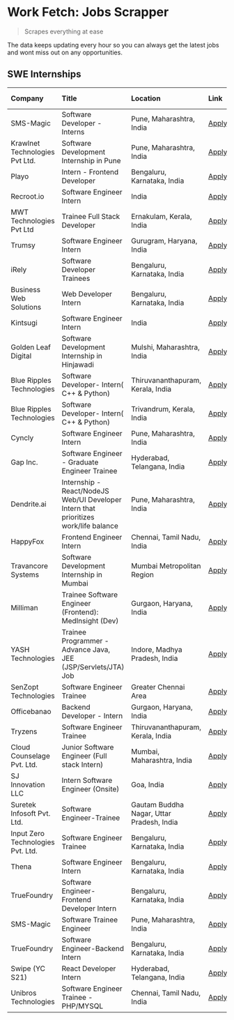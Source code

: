 # Work Fetch: Jobs Scrapper
> Scrapes everything at ease

The data keeps updating every hour so you can always get the latest jobs and wont miss out on any opportunities.

## SWE Internships
<!--START_SECTION:workfetch-->
| Company                           | Title                                                                                | Location                                  | Link                                                                                                                                                                                                                                                                                                | Date Posted   |
|:----------------------------------|:-------------------------------------------------------------------------------------|:------------------------------------------|:----------------------------------------------------------------------------------------------------------------------------------------------------------------------------------------------------------------------------------------------------------------------------------------------------|:--------------|
| SMS-Magic                         | Software Developer -Interns                                                          | Pune, Maharashtra, India                  | [Apply](https://in.linkedin.com/jobs/view/software-developer-interns-at-sms-magic-3868627682?refId=qyxtSu2dtM%2BtI3hN2kbGIw%3D%3D&trackingId=7iulBjv8TNMcpHEqdQMCIw%3D%3D&position=12&pageNum=1&trk=public_jobs_jserp-result_search-card)                                                           | 2024-03-24    |
| Krawlnet Technologies Pvt Ltd.    | Software Development Internship in Pune                                              | Pune, Maharashtra, India                  | [Apply](https://in.linkedin.com/jobs/view/software-development-internship-in-pune-at-krawlnet-technologies-pvt-ltd-3868318801?refId=Sku5P5CHdJkFqpfu0YmbKw%3D%3D&trackingId=NaM62Hs5uSTZJ20aqMkVrg%3D%3D&position=5&pageNum=0&trk=public_jobs_jserp-result_search-card)                             | 2024-03-22    |
| Playo                             | Intern - Frontend Developer                                                          | Bengaluru, Karnataka, India               | [Apply](https://in.linkedin.com/jobs/view/intern-frontend-developer-at-playo-3864131172?refId=Sku5P5CHdJkFqpfu0YmbKw%3D%3D&trackingId=gzoZ4zT6mgW685VXnjBY%2BA%3D%3D&position=11&pageNum=0&trk=public_jobs_jserp-result_search-card)                                                                | 2024-03-22    |
| Recroot.io                        | Software Engineer Intern                                                             | India                                     | [Apply](https://in.linkedin.com/jobs/view/software-engineer-intern-at-recroot-io-3865016461?refId=qyxtSu2dtM%2BtI3hN2kbGIw%3D%3D&trackingId=kKBuuTmKeeJTeB2JncZd9w%3D%3D&position=6&pageNum=1&trk=public_jobs_jserp-result_search-card)                                                             | 2024-03-22    |
| MWT Technologies Pvt Ltd          | Trainee Full Stack Developer                                                         | Ernakulam, Kerala, India                  | [Apply](https://in.linkedin.com/jobs/view/trainee-full-stack-developer-at-mwt-technologies-pvt-ltd-3863344037?refId=Sku5P5CHdJkFqpfu0YmbKw%3D%3D&trackingId=XZXtIP%2FUCaPECqgYgb2KBw%3D%3D&position=12&pageNum=0&trk=public_jobs_jserp-result_search-card)                                          | 2024-03-20    |
| Trumsy                            | Software Engineer Intern                                                             | Gurugram, Haryana, India                  | [Apply](https://in.linkedin.com/jobs/view/software-engineer-intern-at-trumsy-3864795201?refId=qyxtSu2dtM%2BtI3hN2kbGIw%3D%3D&trackingId=w9noRlsSPMjF07DT5G4CWQ%3D%3D&position=25&pageNum=1&trk=public_jobs_jserp-result_search-card)                                                                | 2024-03-20    |
| iRely                             | Software Developer Trainees                                                          | Bengaluru, Karnataka, India               | [Apply](https://in.linkedin.com/jobs/view/software-developer-trainees-at-irely-3860566039?refId=Sku5P5CHdJkFqpfu0YmbKw%3D%3D&trackingId=b3Zb3AdYPaARYKF6%2F%2Bvp5g%3D%3D&position=4&pageNum=0&trk=public_jobs_jserp-result_search-card)                                                             | 2024-03-18    |
| Business Web Solutions            | Web Developer Intern                                                                 | Bengaluru, Karnataka, India               | [Apply](https://in.linkedin.com/jobs/view/web-developer-intern-at-business-web-solutions-3860721170?refId=Sku5P5CHdJkFqpfu0YmbKw%3D%3D&trackingId=WI01f4G39YsSswVt%2Fbh%2Bmg%3D%3D&position=23&pageNum=0&trk=public_jobs_jserp-result_search-card)                                                  | 2024-03-17    |
| Kintsugi                          | Software Engineer Intern                                                             | India                                     | [Apply](https://in.linkedin.com/jobs/view/software-engineer-intern-at-kintsugi-3857074071?refId=qyxtSu2dtM%2BtI3hN2kbGIw%3D%3D&trackingId=N%2F4FzkdBD1JmsVpg%2Fdb58g%3D%3D&position=18&pageNum=1&trk=public_jobs_jserp-result_search-card)                                                          | 2024-03-16    |
| Golden Leaf Digital               | Software Development Internship in Hinjawadi                                         | Mulshi, Maharashtra, India                | [Apply](https://in.linkedin.com/jobs/view/software-development-internship-in-hinjawadi-at-golden-leaf-digital-3858085305?refId=Sku5P5CHdJkFqpfu0YmbKw%3D%3D&trackingId=0gQw9diQWjjmu1Z0Wa38ew%3D%3D&position=14&pageNum=0&trk=public_jobs_jserp-result_search-card)                                 | 2024-03-15    |
| Blue Ripples Technologies         | Software Developer- Intern( C++ & Python)                                            | Thiruvananthapuram, Kerala, India         | [Apply](https://in.linkedin.com/jobs/view/software-developer-intern-c%2B%2B-python-at-blue-ripples-technologies-3855594494?refId=Sku5P5CHdJkFqpfu0YmbKw%3D%3D&trackingId=uDzPrBjW5FWE13KhScniFA%3D%3D&position=21&pageNum=0&trk=public_jobs_jserp-result_search-card)                               | 2024-03-14    |
| Blue Ripples Technologies         | Software Developer- Intern( C++  & Python)                                           | Trivandrum, Kerala, India                 | [Apply](https://in.linkedin.com/jobs/view/software-developer-intern-c%2B%2B-python-at-blue-ripples-technologies-3856150730?refId=Sku5P5CHdJkFqpfu0YmbKw%3D%3D&trackingId=diylQmv6EeiTimPqtiIVow%3D%3D&position=25&pageNum=0&trk=public_jobs_jserp-result_search-card)                               | 2024-03-13    |
| Cyncly                            | Software Engineer Intern                                                             | Pune, Maharashtra, India                  | [Apply](https://in.linkedin.com/jobs/view/software-engineer-intern-at-cyncly-3853990178?refId=qyxtSu2dtM%2BtI3hN2kbGIw%3D%3D&trackingId=%2FmEH3%2Fqd7Zq%2FQzUVZQOHFA%3D%3D&position=3&pageNum=1&trk=public_jobs_jserp-result_search-card)                                                           | 2024-03-13    |
| Gap Inc.                          | Software Engineer - Graduate Engineer Trainee                                        | Hyderabad, Telangana, India               | [Apply](https://in.linkedin.com/jobs/view/software-engineer-graduate-engineer-trainee-at-gap-inc-3853818960?refId=Sku5P5CHdJkFqpfu0YmbKw%3D%3D&trackingId=pCxsvXaqSBSnJpnt6VrEjg%3D%3D&position=7&pageNum=0&trk=public_jobs_jserp-result_search-card)                                               | 2024-03-12    |
| Dendrite.ai                       | Internship - React/NodeJS Web/UI Developer Intern that prioritizes work/life balance | Pune, Maharashtra, India                  | [Apply](https://in.linkedin.com/jobs/view/internship-react-nodejs-web-ui-developer-intern-that-prioritizes-work-life-balance-at-dendrite-ai-3853583200?refId=qyxtSu2dtM%2BtI3hN2kbGIw%3D%3D&trackingId=H18NpRqz8MCo9xYAnReGhw%3D%3D&position=13&pageNum=1&trk=public_jobs_jserp-result_search-card) | 2024-03-12    |
| HappyFox                          | Frontend Engineer Intern                                                             | Chennai, Tamil Nadu, India                | [Apply](https://in.linkedin.com/jobs/view/frontend-engineer-intern-at-happyfox-3848357951?refId=qyxtSu2dtM%2BtI3hN2kbGIw%3D%3D&trackingId=K0q1fvgveyn25SXaGOSb7Q%3D%3D&position=20&pageNum=1&trk=public_jobs_jserp-result_search-card)                                                              | 2024-03-07    |
| Travancore Systems                | Software Development Internship in Mumbai                                            | Mumbai Metropolitan Region                | [Apply](https://in.linkedin.com/jobs/view/software-development-internship-in-mumbai-at-travancore-systems-3847706952?refId=qyxtSu2dtM%2BtI3hN2kbGIw%3D%3D&trackingId=IXS4p9Go08LIm6qGwM7Mqw%3D%3D&position=22&pageNum=1&trk=public_jobs_jserp-result_search-card)                                   | 2024-03-05    |
| Milliman                          | Trainee Software Engineer (Frontend): MedInsight (Dev)                               | Gurgaon, Haryana, India                   | [Apply](https://in.linkedin.com/jobs/view/trainee-software-engineer-frontend-medinsight-dev-at-milliman-3792874280?refId=Sku5P5CHdJkFqpfu0YmbKw%3D%3D&trackingId=Ug7cu2vpt63qtkt8vvyHOg%3D%3D&position=9&pageNum=0&trk=public_jobs_jserp-result_search-card)                                        | 2024-03-01    |
| YASH Technologies                 | Trainee Programmer - Advance Java, JEE (JSP/Servlets/JTA) Job                        | Indore, Madhya Pradesh, India             | [Apply](https://in.linkedin.com/jobs/view/trainee-programmer-advance-java-jee-jsp-servlets-jta-job-at-yash-technologies-3811759183?refId=qyxtSu2dtM%2BtI3hN2kbGIw%3D%3D&trackingId=Lpm0IcBkO%2BMQsRHfJ%2Fjg3Q%3D%3D&position=1&pageNum=1&trk=public_jobs_jserp-result_search-card)                  | 2024-02-13    |
| SenZopt Technologies              | Software Engineer Trainee                                                            | Greater Chennai Area                      | [Apply](https://in.linkedin.com/jobs/view/software-engineer-trainee-at-senzopt-technologies-3827688781?refId=qyxtSu2dtM%2BtI3hN2kbGIw%3D%3D&trackingId=ShO6Dx1Tn2mnUUqlrGUZ5g%3D%3D&position=14&pageNum=1&trk=public_jobs_jserp-result_search-card)                                                 | 2024-02-12    |
| Officebanao                       | Backend Developer - Intern                                                           | Gurgaon, Haryana, India                   | [Apply](https://in.linkedin.com/jobs/view/backend-developer-intern-at-officebanao-3814263731?refId=qyxtSu2dtM%2BtI3hN2kbGIw%3D%3D&trackingId=DPbvSd3m3H3tJEYX1zShsQ%3D%3D&position=8&pageNum=1&trk=public_jobs_jserp-result_search-card)                                                            | 2024-01-31    |
| Tryzens                           | Software Engineer Trainee                                                            | Thiruvananthapuram, Kerala, India         | [Apply](https://in.linkedin.com/jobs/view/software-engineer-trainee-at-tryzens-3809363491?refId=qyxtSu2dtM%2BtI3hN2kbGIw%3D%3D&trackingId=8GReaGkk2oOA1LvGkKR7Cg%3D%3D&position=16&pageNum=1&trk=public_jobs_jserp-result_search-card)                                                              | 2024-01-18    |
| Cloud Counselage Pvt. Ltd.        | Junior Software Engineer (Full stack Intern)                                         | Mumbai, Maharashtra, India                | [Apply](https://in.linkedin.com/jobs/view/junior-software-engineer-full-stack-intern-at-cloud-counselage-pvt-ltd-3803132814?refId=qyxtSu2dtM%2BtI3hN2kbGIw%3D%3D&trackingId=r1ZeMxIm5h1aiPSsdkK6Qw%3D%3D&position=7&pageNum=1&trk=public_jobs_jserp-result_search-card)                             | 2024-01-11    |
| SJ Innovation LLC                 | Intern Software Engineer (Onsite)                                                    | Goa, India                                | [Apply](https://in.linkedin.com/jobs/view/intern-software-engineer-onsite-at-sj-innovation-llc-3799959011?refId=qyxtSu2dtM%2BtI3hN2kbGIw%3D%3D&trackingId=TsSHO9FPe63%2FfD09PYtB4A%3D%3D&position=23&pageNum=1&trk=public_jobs_jserp-result_search-card)                                            | 2024-01-11    |
| Suretek Infosoft Pvt. Ltd.        | Software Engineer-Trainee                                                            | Gautam Buddha Nagar, Uttar Pradesh, India | [Apply](https://in.linkedin.com/jobs/view/software-engineer-trainee-at-suretek-infosoft-pvt-ltd-3800934643?refId=qyxtSu2dtM%2BtI3hN2kbGIw%3D%3D&trackingId=2g6EmoEEJdC6c4P4z5ZY%2FQ%3D%3D&position=2&pageNum=1&trk=public_jobs_jserp-result_search-card)                                            | 2024-01-09    |
| Input Zero Technologies Pvt. Ltd. | Software Engineer Trainee                                                            | Bengaluru, Karnataka, India               | [Apply](https://in.linkedin.com/jobs/view/software-engineer-trainee-at-input-zero-technologies-pvt-ltd-3800927643?refId=qyxtSu2dtM%2BtI3hN2kbGIw%3D%3D&trackingId=qpplKQzKDpX5bf96Ys%2Fokw%3D%3D&position=10&pageNum=1&trk=public_jobs_jserp-result_search-card)                                    | 2024-01-09    |
| Thena                             | Software Engineer Intern                                                             | Bengaluru, Karnataka, India               | [Apply](https://in.linkedin.com/jobs/view/software-engineer-intern-at-thena-3778731751?refId=Sku5P5CHdJkFqpfu0YmbKw%3D%3D&trackingId=pOvlXGXuoNvmQBLDjV%2Becw%3D%3D&position=20&pageNum=0&trk=public_jobs_jserp-result_search-card)                                                                 | 2023-12-05    |
| TrueFoundry                       | Software Engineer- Frontend Developer Intern                                         | Bengaluru, Karnataka, India               | [Apply](https://in.linkedin.com/jobs/view/software-engineer-frontend-developer-intern-at-truefoundry-3790095058?refId=Sku5P5CHdJkFqpfu0YmbKw%3D%3D&trackingId=tY6zJU3h3BEFZvE5WAe3og%3D%3D&position=19&pageNum=0&trk=public_jobs_jserp-result_search-card)                                          | 2023-11-24    |
| SMS-Magic                         | Software Trainee Engineer                                                            | Pune, Maharashtra, India                  | [Apply](https://in.linkedin.com/jobs/view/software-trainee-engineer-at-sms-magic-3761409781?refId=qyxtSu2dtM%2BtI3hN2kbGIw%3D%3D&trackingId=%2B%2Fj6YIdHuVaSMXhKW3jCcQ%3D%3D&position=9&pageNum=1&trk=public_jobs_jserp-result_search-card)                                                         | 2023-11-16    |
| TrueFoundry                       | Software Engineer-Backend Intern                                                     | Bengaluru, Karnataka, India               | [Apply](https://in.linkedin.com/jobs/view/software-engineer-backend-intern-at-truefoundry-3779508170?refId=qyxtSu2dtM%2BtI3hN2kbGIw%3D%3D&trackingId=OaBcA0viSs4Lpqzli%2B5HBA%3D%3D&position=11&pageNum=1&trk=public_jobs_jserp-result_search-card)                                                 | 2023-11-10    |
| Swipe (YC S21)                    | React Developer Intern                                                               | Hyderabad, Telangana, India               | [Apply](https://in.linkedin.com/jobs/view/react-developer-intern-at-swipe-yc-s21-3737600089?refId=Sku5P5CHdJkFqpfu0YmbKw%3D%3D&trackingId=o7Idj3KEYKFlMdZFiGu78w%3D%3D&position=22&pageNum=0&trk=public_jobs_jserp-result_search-card)                                                              | 2023-10-13    |
| Unibros Technologies              | Software Engineer Trainee - PHP/MYSQL                                                | Chennai, Tamil Nadu, India                | [Apply](https://in.linkedin.com/jobs/view/software-engineer-trainee-php-mysql-at-unibros-technologies-3656599241?refId=qyxtSu2dtM%2BtI3hN2kbGIw%3D%3D&trackingId=3y55zuBg%2BDSBZHNCw9faoQ%3D%3D&position=17&pageNum=1&trk=public_jobs_jserp-result_search-card)                                     | 2023-06-12    |
<!--END_SECTION:workfetch-->
